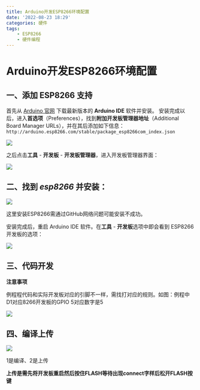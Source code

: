 ```yaml
---
title: Arduino开发ESP8266环境配置
date: '2022-08-23 18:29'
categories: 硬件
tags:
    - ESP8266
    - 硬件编程
---
```

# Arduino开发ESP8266环境配置

## 一、添加 ESP8266 支持

首先从 [Arduino 官网](https://www.arduino.cc/en/main/software) 下载最新版本的 **Arduino IDE** 软件并安装。
 安装完成以后，进入**首选项**（Preferences），找到**附加开发板管理器地址**（Additional Board Manager URLs），并在其后添加如下信息：
 `http://arduino.esp8266.com/stable/package_esp8266com_index.json`

![](http://ezblog.gnway.cc/i/2022/08/23/6304a2ed3cb98.png)

之后点击**工具** - **开发板** - **开发板管理器**，进入开发板管理器界面：

![](http://ezblog.gnway.cc/i/2022/08/23/6304a336832f3.png)

## 二、找到 *esp8266* 并安装：

![](http://ezblog.gnway.cc/i/2022/08/23/6304a37033daf.png)

这里安装ESP8266需通过GitHub网络问题可能安装不成功。

安装完成后，重启 Arduino IDE 软件。在**工具** - **开发板**选项中即会看到 ESP8266 开发板的选项：

![](http://ezblog.gnway.cc/i/2022/08/23/6304a3a5ca113.png)

## 三、代码开发

**注意事项**

例程程代码和实际开发板对应的引脚不一样，需找打对应的规则。如图：例程中D1对应8266开发板的GPIO 5对应数字是5

![](http://ezblog.gnway.cc/i/2022/08/23/6304a3d194fd6.png)

## 四、编译上传

![](http://ezblog.gnway.cc/i/2022/08/23/6304a40339b9b.jpeg)

1是编译、2是上传

**上传是需先将开发板重启然后按住FLASH等待出现connect字样后松开FLASH按键**
